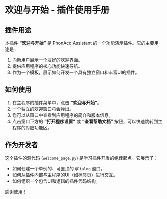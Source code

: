 # 欢迎与开始 - 插件使用手册

## 插件用途

本插件 **“欢迎与开始”** 是 PhonAcq Assistant 的一个功能演示插件。它的主要用途是：

1.  向新用户展示一个友好的欢迎界面。
2.  提供应用程序的核心功能快速导航。
3.  作为一个模板，展示如何开发一个具有独立窗口和丰富UI的插件。

## 如何使用

1.  在主程序的插件菜单中，点击 **“欢迎与开始”**。
2.  一个独立的欢迎窗口将会弹出。
3.  您可以从窗口中查看到应用程序的简介和版本信息。
4.  点击窗口下方的 **“打开程序设置”** 或 **“查看帮助文档”** 按钮，可以快速跳转到主程序的对应功能区。

## 作为开发者

这个插件的源代码 (`welcome_page.py`) 是学习插件开发的绝佳起点。它展示了：

-   如何创建一个单例的、可置顶的 `QDialog` 窗口。
-   如何从插件内部与主程序的UI（如标签页）进行交互。
-   如何组织一个包含UI和逻辑的插件代码结构。

感谢使用！